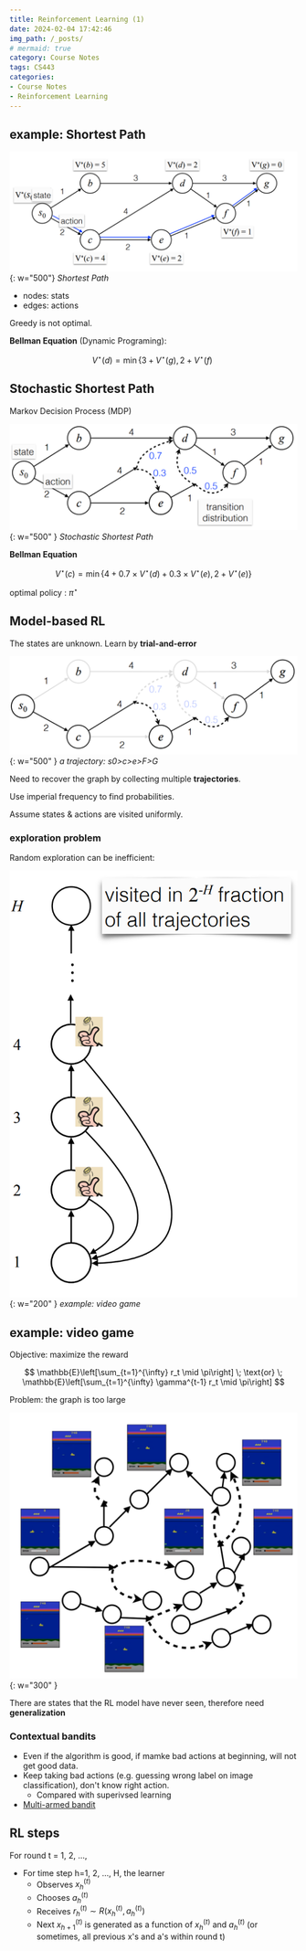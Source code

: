 ```yaml
---
title: Reinforcement Learning (1)
date: 2024-02-04 17:42:46
img_path: /_posts/
# mermaid: true
category: Course Notes
tags: CS443
categories:
- Course Notes
- Reinforcement Learning
---
```


## example: Shortest Path

![](../img/post/reinforcement-learning-lecture-1.png){: w="500"}
_Shortest Path_

- nodes: stats
- edges: actions

Greedy is not optimal.

**Bellman Equation** (Dynamic Programing):  

$$
V^\star (d) = \min\{3 + V^\star (g) ,\, 2 + V^\star (f)\
$$

## Stochastic Shortest Path

Markov Decision Process (MDP)

![](../img/post/reinforcement-learning-lecture-1-1.png){: w="500" }
_Stochastic Shortest Path_

**Bellman Equation**

$$
V^\star (c) = \min\{4 + 0.7 × V^\star (d) + 0.3 × V^\star (e) ,\, 2 + V^\star (e)\}
$$

optimal policy : $\pi^\star$ 

## Model-based RL

The states are unknown.
Learn by **trial-and-error**

![](../img/post/reinforcement-learning-lecture-1-2.png){: w="500" }
_a trajectory: s0>c>e>F>G_

Need to recover the graph by collecting multiple **trajectories**.

Use imperial frequency to find probabilities.

Assume states & actions are visited uniformly.

### exploration problem

Random exploration can be inefficient:

![](../img/post/reinforcement-learning-lecture-1-5.png){: w="200" }
_example: video game_

## example: video game

Objective: maximize the reward

$$
\mathbb{E}\left[\sum_{t=1}^{\infty} r_t \mid \pi\right] \; \text{or} \;
\mathbb{E}\left[\sum_{t=1}^{\infty} \gamma^{t-1} r_t \mid \pi\right]
$$

Problem: the graph is too large

![](../img/post/reinforcement-learning-lecture-1-4.png){: w="300" }

There are states that the RL model have never seen, therefore need **generalization**

### Contextual bandits

- Even if the algorithm is good, if mamke bad actions at beginning, will not get good data.
- Keep taking bad actions (e.g. guessing wrong label on image classification), don't know right action.
  - Compared with superivsed learning
- [Multi-armed bandit](https://en.wikipedia.org/wiki/Multi-armed_bandit)

## RL steps

For round t = 1, 2, ...,

- For time step h=1, 2, ..., H, the learner
  - Observes $x_h^{(t)}$ 
  - Chooses $a_h^{(t)}$ 
  - Receives $r_h^{(t)} \sim R(x_h^{(t)}, a_h^{(t)})$ 
  - Next $x_{h+1}^{(t)}$ is generated as a function of $x_h^{(t)}$ and $a_h^{(t)}$ 
    (or sometimes, all previous x's and a's within round t)
